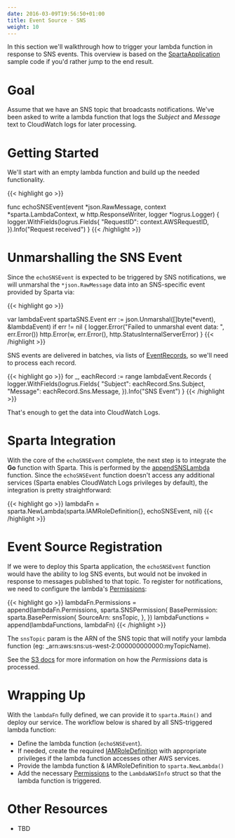 ```yaml
---
date: 2016-03-09T19:56:50+01:00
title: Event Source - SNS
weight: 10
---
```


In this section we'll walkthrough how to trigger your lambda function in response to SNS events.  This overview is based on the [SpartaApplication](https://github.com/mweagle/SpartaApplication/blob/master/application.go#L79) sample code if you'd rather jump to the end result.

# Goal

Assume that we have an SNS topic that broadcasts notifications.  We've been asked to write a lambda function that logs the _Subject_ and _Message_ text to CloudWatch logs for later processing.

# Getting Started

We'll start with an empty lambda function and build up the needed functionality.

{{< highlight go >}}

func echoSNSEvent(event *json.RawMessage,
                  context *sparta.LambdaContext,
                  w http.ResponseWriter,
                  logger *logrus.Logger)
{
  logger.WithFields(logrus.Fields{
    "RequestID": context.AWSRequestID,
  }).Info("Request received")
}
{{< /highlight >}}

# Unmarshalling the SNS Event


Since the `echoSNSEvent` is expected to be triggered by SNS notifications, we will unmarshal the `*json.RawMessage` data into an SNS-specific event provided by Sparta via:

{{< highlight go >}}

var lambdaEvent spartaSNS.Event
err := json.Unmarshal([]byte(*event), &lambdaEvent)
if err != nil {
  logger.Error("Failed to unmarshal event data: ", err.Error())
  http.Error(w, err.Error(), http.StatusInternalServerError)
}
{{< /highlight >}}

SNS events are delivered in batches, via lists of [EventRecords](https://godoc.org/github.com/mweagle/Sparta/aws/sns#EventRecord
), so we'll need to process each record.

{{< highlight go >}}
for _, eachRecord := range lambdaEvent.Records {
  logger.WithFields(logrus.Fields{
    "Subject": eachRecord.Sns.Subject,
    "Message": eachRecord.Sns.Message,
  }).Info("SNS Event")
}
{{< /highlight >}}

That's enough to get the data into CloudWatch Logs.

# Sparta Integration

With the core of the `echoSNSEvent` complete, the next step is to integrate the **Go** function with Sparta.  This is performed by the [appendSNSLambda](https://github.com/mweagle/SpartaApplication/blob/master/application.go#L79) function.  Since the `echoSNSEvent` function doesn't access any additional services (Sparta enables CloudWatch Logs privileges by default), the integration is pretty straightforward:

{{< highlight go >}}
lambdaFn = sparta.NewLambda(sparta.IAMRoleDefinition{}, echoSNSEvent, nil)
{{< /highlight >}}

# Event Source Registration

If we were to deploy this Sparta application, the `echoSNSEvent` function would have the ability to log SNS events, but would not be invoked in response to messages published to that topic.  To register for notifications, we need to configure the lambda's [Permissions](http://docs.aws.amazon.com/lambda/latest/dg/intro-permission-model.html):

{{< highlight go >}}
lambdaFn.Permissions = append(lambdaFn.Permissions, sparta.SNSPermission{
  BasePermission: sparta.BasePermission{
    SourceArn: snsTopic,
  },
})
lambdaFunctions = append(lambdaFunctions, lambdaFn)
{{< /highlight >}}

The `snsTopic` param is the ARN of the SNS topic that will notify your lambda function (eg: _arn:aws:sns:us-west-2:000000000000:myTopicName).

See the [S3 docs](http://gosparta.io/docs/eventsources/s3/#eventSourceRegistration) for more information on how the _Permissions_ data is processed.

# Wrapping Up

With the `lambdaFn` fully defined, we can provide it to `sparta.Main()` and deploy our service.  The workflow below is shared by all SNS-triggered lambda function:

  * Define the lambda function (`echoSNSEvent`).
  * If needed, create the required [IAMRoleDefinition](https://godoc.org/github.com/mweagle/Sparta*IAMRoleDefinition) with appropriate privileges if the lambda function accesses other AWS services.
  * Provide the lambda function & IAMRoleDefinition to `sparta.NewLambda()`
  * Add the necessary [Permissions](https://godoc.org/github.com/mweagle/Sparta#LambdaAWSInfo) to the `LambdaAWSInfo` struct so that the lambda function is triggered.

# Other Resources

  * TBD
